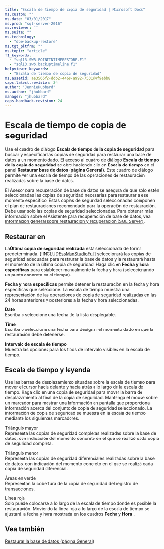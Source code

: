 ```yaml
---
title: "Escala de tiempo de copia de seguridad | Microsoft Docs"
ms.custom: ""
ms.date: "03/01/2017"
ms.prod: "sql-server-2016"
ms.reviewer: ""
ms.suite: ""
ms.technology: 
  - "dbe-backup-restore"
ms.tgt_pltfrm: ""
ms.topic: "article"
f1_keywords: 
  - "sql13.SWB.POINTINTIMERESTORE.F1"
  - "sql13.swb.backuptimeline.f1"
helpviewer_keywords: 
  - "Escala de tiempo de copia de seguridad"
ms.assetid: ae3565f2-ddb2-4469-a992-7531d4f9ebb8
caps.latest.revision: 24
author: "JennieHubbard"
ms.author: "jhubbard"
manager: "jhubbard"
caps.handback.revision: 24
---
```

# Escala de tiempo de copia de seguridad
  Use el cuadro de diálogo **Escala de tiempo de la copia de seguridad** para buscar y especificar las copias de seguridad para restaurar una base de datos a un momento dado. El acceso al cuadro de diálogo **Escala de tiempo de la copia de seguridad** se abre haciendo clic en **Escala de tiempo** en el panel **Restaurar base de datos (página General)**. Este cuadro de diálogo permite ver una escala de tiempo de las operaciones de restauración realizadas sobre la base de datos.  
  
 El Asesor para recuperación de base de datos se asegura de que solo estén seleccionadas las copias de seguridad necesarias para restaurar a ese momento específico. Estas copias de seguridad seleccionadas componen el plan de restauraciones recomendado para la operación de restauración. Debe usar solo las copias de seguridad seleccionadas. Para obtener más información sobre el Asistente para recuperación de base de datos, vea [Información general sobre restauración y recuperación &#40;SQL Server&#41;](../../relational-databases/backup-restore/restore-and-recovery-overview-sql-server.md).  
  
## Restaurar en  
 La**Última copia de seguridad realizada** está seleccionada de forma predeterminada. [!INCLUDE[ssManStudioFull](../../includes/ssmanstudiofull-md.md)] seleccionará las copias de seguridad adecuadas para restaurar la base de datos y la restaurará hasta el momento de la última copia de seguridad. Haga clic en **Fecha y hora específicas** para establecer manualmente la fecha y hora (seleccionando un punto concreto en el tiempo).  
  
 **Fecha y hora específicas** permite detener la restauración en la fecha y hora específicas que seleccione. La escala de tiempo muestra una representación de las operaciones de copia de seguridad realizadas en las 24 horas anteriores y posteriores a la fecha y hora seleccionadas.  
  
 **Date**  
 Escriba o seleccione una fecha de la lista desplegable.  
  
 **Time**  
 Escriba o seleccione una fecha para designar el momento dado en que la restauración debe detenerse.  
  
 **Intervalo de escala de tiempo**  
 Muestra las opciones para los tipos de intervalo visibles en la escala de tiempo.  
  
## Escala de tiempo y leyenda  
 Use las barras de desplazamiento situadas sobre la escala de tiempo para mover el cursor hacia delante y hacia atrás a lo largo de la escala de tiempo. Haga clic en una copia de seguridad para mover la barra de desplazamiento al final de la copia de seguridad. Mantenga el mouse sobre un marcador para mostrar una Información en pantalla que proporciona información acerca del conjunto de copia de seguridad seleccionado. La información de copia de seguridad se muestra en la escala de tiempo mediante los siguientes marcadores.  
  
 Triángulo mayor  
 Representa las copias de seguridad completas realizadas sobre la base de datos, con indicación del momento concreto en el que se realizó cada copia de seguridad completa.  
  
 Triángulo menor  
 Representa las copias de seguridad diferenciales realizadas sobre la base de datos, con indicación del momento concreto en el que se realizó cada copia de seguridad diferencial.  
  
 Áreas en verde  
 Representan la cobertura de la copia de seguridad del registro de transacciones.  
  
 Línea roja  
 Solo puede colocarse a lo largo de la escala de tiempo donde es posible la restauración. Moviendo la línea roja a lo largo de la escala de tiempo se ajustará la fecha y hora mostrada en los cuadros **Fecha** y **Hora** .  
  
## Vea también  
 [Restaurar la base de datos &#40;página General&#41;](../../relational-databases/backup-restore/restore-database-general-page.md)  
  
  